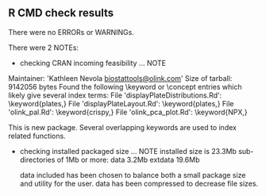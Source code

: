 ## R CMD check results
There were no ERRORs or WARNINGs.

There were 2 NOTEs:

*  checking CRAN incoming feasibility ... NOTE

Maintainer: 'Kathleen Nevola <biostattools@olink.com>'
Size of tarball: 9142056 bytes
Found the following \keyword or \concept entries
which likely give several index terms:
  File 'displayPlateDistributions.Rd':
    \keyword{plates,}
  File 'displayPlateLayout.Rd':
    \keyword{plates,}
  File 'olink_pal.Rd':
    \keyword{crispy,}
  File 'olink_pca_plot.Rd':
    \keyword{NPX,}
    
  This is new package. Several overlapping keywords are used to index related functions. 

* checking installed packaged size ... NOTE
     installed size is 23.3Mb
     sub-directories of 1Mb or more:
       data      3.2Mb
       extdata  19.6Mb
       
    data included has been chosen to balance both a small package size and utility for the user.
    data has been compressed to decrease file sizes.


